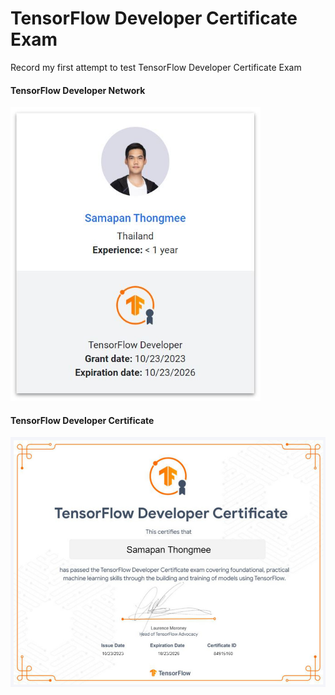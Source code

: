 # TensorFlow Developer Certificate Exam
Record my first attempt to test TensorFlow Developer Certificate Exam

#### TensorFlow Developer Network
<img src="https://github.com/SamapanThongmee/TensorFlowDeveloperCertificateExam/blob/main/Tensorflow%20Developer%20Certificate.JPG" height="470" width="400" >

#### TensorFlow Developer Certificate
<img src="https://github.com/SamapanThongmee/TensorFlowDeveloperCertificateExam/blob/main/Tensorflow%20Developer%20Certificate.PNG" height="400" width="550" >



